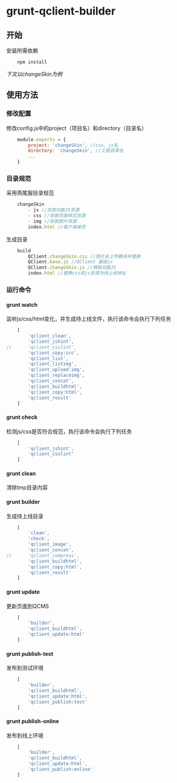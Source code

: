# grunt-qclient-builder

## 开始
安装所需依赖
```shell
	npm install
```
*下文以changeSkin为例*

## 使用方法
### 修改配置
修改config.js中的project（项目名）和directory（目录名）
```js
	module.exports = {
    	project: 'changeSkin', //css、js名
    	directory: 'changeSkin', //工程目录名
    	...
    }
```

### 目录规范
采用燕尾服目录规范
```js
	changeSkin
		- js //存放功能JS资源
		- css //存放页面样式资源
		- img //存放图片资源
		index.html //客户端单页
```
生成目录
```js
	build
		QClient.changeSkin.css //图片会上传静床并替换
		QClient.base.js //QClient 基础js
		QClient.changeSkin.js //换肤功能JS
		index.html //替换css和js资源为待上线地址
```

### 运行命令
#### grunt watch
监听js/css/html变化，并生成待上线文件，执行该命令会执行下列任务
```js
	[
		'qclient_clean',
		'qclient_jshint',
//		'qclient_csslint',
		'qclient_copy:src',
		'qclient_list',
		'qclient_listimg',
		'qclient_upload:img',
		'qclient_replaceimg',
		'qclient_concat',
		'qclient_buildhtml',
		'qclient_copy:html',
		'qclient_result'
	]
```

#### grunt check
检测js/css是否符合规范，执行该命令会执行下列任务
```js
	[
		'qclient_jshint',
		'qclient_csslint'
	]
```

#### grunt clean
清除tmp目录内容

#### grunt builder
生成待上线目录
```js
	[
		'clean',
		'check',
		'qclient_image',
		'qclient_concat',
//		'qclient_compress',
		'qclient_buildhtml',
		'qclient_copy:html',
		'qclient_result'
	]
```

#### grunt update
更新页面到QCMS

```js
	[
		'builder',
		'qclient_buildhtml',
		'qclient_update:html'
	]
```

#### grunt publish-test
发布到测试环境

```js
	[
		'builder',
		'qclient_buildhtml',
		'qclient_update:html',
		'qclient_publish:test'
	]
```

#### grunt publish-online
发布到线上环境

```js
	[
		'builder',
		'qclient_buildhtml',
		'qclient_update:html',
		'qclient_publish:online'
	]
```
